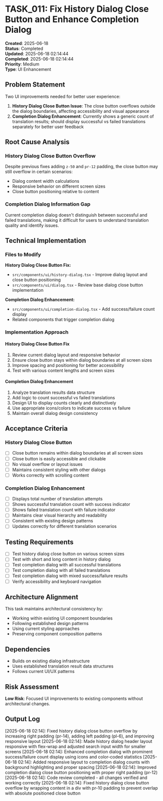 # TASK_011: Fix History Dialog Close Button and Enhance Completion Dialog

**Created**: 2025-06-18  
**Status**: Completed  
**Updated**: 2025-06-18 02:14:44  
**Completed**: 2025-06-18 02:14:44  
**Priority**: Medium  
**Type**: UI Enhancement

## Problem Statement

Two UI improvements needed for better user experience:

1. **History Dialog Close Button Issue**: The close button overflows outside the dialog boundaries, affecting accessibility and visual appearance
2. **Completion Dialog Enhancement**: Currently shows a generic count of translation results; should display successful vs failed translations separately for better user feedback

## Root Cause Analysis

### History Dialog Close Button Overflow
Despite previous fixes adding `z-50` and `pr-12` padding, the close button may still overflow in certain scenarios:
- Dialog content width calculations
- Responsive behavior on different screen sizes
- Close button positioning relative to content

### Completion Dialog Information Gap
Current completion dialog doesn't distinguish between successful and failed translations, making it difficult for users to understand translation quality and identify issues.

## Technical Implementation

### Files to Modify

**History Dialog Close Button Fix:**
- `src/components/ui/history-dialog.tsx` - Improve dialog layout and close button positioning
- `src/components/ui/dialog.tsx` - Review base dialog close button implementation

**Completion Dialog Enhancement:**
- `src/components/ui/completion-dialog.tsx` - Add success/failure count display
- Related components that trigger completion dialog

### Implementation Approach

#### History Dialog Close Button Fix
1. Review current dialog layout and responsive behavior
2. Ensure close button stays within dialog boundaries at all screen sizes
3. Improve spacing and positioning for better accessibility
4. Test with various content lengths and screen sizes

#### Completion Dialog Enhancement
1. Analyze translation results data structure
2. Add logic to count successful vs failed translations
3. Design UI to display counts clearly and distinctively
4. Use appropriate icons/colors to indicate success vs failure
5. Maintain overall dialog design consistency

## Acceptance Criteria

### History Dialog Close Button
- [ ] Close button remains within dialog boundaries at all screen sizes
- [ ] Close button is easily accessible and clickable
- [ ] No visual overflow or layout issues
- [ ] Maintains consistent styling with other dialogs
- [ ] Works correctly with scrolling content

### Completion Dialog Enhancement
- [ ] Displays total number of translation attempts
- [ ] Shows successful translation count with success indicator
- [ ] Shows failed translation count with failure indicator  
- [ ] Maintains clear visual hierarchy and readability
- [ ] Consistent with existing design patterns
- [ ] Updates correctly for different translation scenarios

## Testing Requirements

- [ ] Test history dialog close button on various screen sizes
- [ ] Test with short and long content in history dialog
- [ ] Test completion dialog with all successful translations
- [ ] Test completion dialog with all failed translations
- [ ] Test completion dialog with mixed success/failure results
- [ ] Verify accessibility and keyboard navigation

## Architecture Alignment

This task maintains architectural consistency by:
- Working within existing UI component boundaries
- Following established design patterns
- Using current styling approaches
- Preserving component composition patterns

## Dependencies

- Builds on existing dialog infrastructure
- Uses established translation result data structures
- Follows current UI/UX patterns

## Risk Assessment

**Low Risk**: Focused UI improvements to existing components without architectural changes.

## Output Log

[2025-06-18 02:14]: Fixed history dialog close button overflow by increasing right padding (pr-14), adding left padding (pl-6), and improving responsive layout
[2025-06-18 02:14]: Made history dialog header layout responsive with flex-wrap and adjusted search input width for smaller screens
[2025-06-18 02:14]: Enhanced completion dialog with prominent success/failure count display using icons and color-coded statistics
[2025-06-18 02:14]: Added responsive layout to completion dialog counts with background highlighting and proper spacing
[2025-06-18 02:14]: Improved completion dialog close button positioning with proper right padding (pr-12)
[2025-06-18 02:14]: Code review completed - all changes verified and working correctly
[2025-06-18 02:14]: Fixed history dialog close button overflow by wrapping content in a div with pr-10 padding to prevent overlap with absolute positioned close button